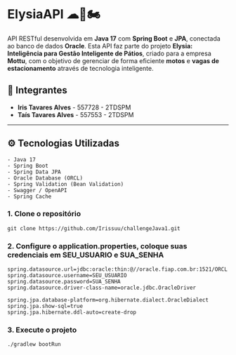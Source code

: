# ElysiaAPI ☁📱🏍️

API RESTful desenvolvida em **Java 17** com **Spring Boot** e **JPA**, conectada ao banco de dados **Oracle**. Esta API faz parte do projeto **Elysia: Inteligência para Gestão Inteligente de Pátios**, criado para a empresa **Mottu**, com o objetivo de gerenciar de forma eficiente **motos** e **vagas de estacionamento** através de tecnologia inteligente.

## 👥 Integrantes

- **Iris Tavares Alves** - 557728 - 2TDSPM  
- **Taís Tavares Alves** - 557553 - 2TDSPM

---

## ⚙️ Tecnologias Utilizadas

```text
- Java 17
- Spring Boot 
- Spring Data JPA
- Oracle Database (ORCL)
- Spring Validation (Bean Validation)
- Swagger / OpenAPI 
- Spring Cache
```

### 1. Clone o repositório
```text
git clone https://github.com/Irissuu/challengeJava1.git
```

### 2. Configure o application.properties, coloque suas credenciais em SEU_USUARIO e SUA_SENHA
```text
spring.datasource.url=jdbc:oracle:thin:@//oracle.fiap.com.br:1521/ORCL
spring.datasource.username=SEU_USUARIO
spring.datasource.password=SUA_SENHA
spring.datasource.driver-class-name=oracle.jdbc.OracleDriver

spring.jpa.database-platform=org.hibernate.dialect.OracleDialect
spring.jpa.show-sql=true
spring.jpa.hibernate.ddl-auto=create-drop 
```

### 3. Execute o projeto
```text
./gradlew bootRun
```


